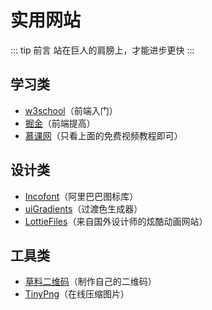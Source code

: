 # 实用网站

::: tip 前言
站在巨人的肩膀上，才能进步更快
:::

## 学习类

- [w3school](https://www.w3school.com.cn/)（前端入门）
- [掘金](https://juejin.cn/)（前端提高）
- [慕课网](https://www.imooc.com/course/list)（只看上面的免费视频教程即可）

## 设计类

- [Incofont](https://www.iconfont.cn)（阿里巴巴图标库）
- [uiGradients](https://uigradients.com/#BacktotheFuture)（过渡色生成器）
- [LottieFiles](https://lottiefiles.com/featured)（来自国外设计师的炫酷动画网站）

## 工具类

- [草料二维码](https://cli.im/)（制作自己的二维码）
- [TinyPng](https://tinypng.com/)（在线压缩图片）
